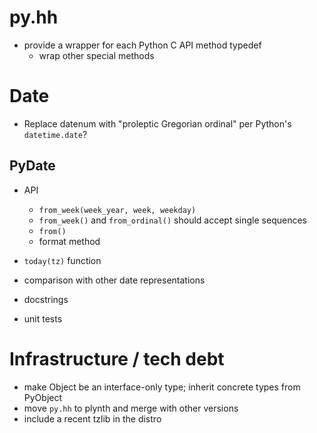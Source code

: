 # py.hh

- provide a wrapper for each Python C API method typedef
  - wrap other special methods


# Date

- Replace datenum with "proleptic Gregorian ordinal" per Python's
  `datetime.date`?

## PyDate

- API

  - `from_week(week_year, week, weekday)`
  - `from_week()` and `from_ordinal()` should accept single sequences
  - `from()`
  - format method

- `today(tz)` function
- comparison with other date representations
- docstrings
- unit tests

# Infrastructure / tech debt

- make Object be an interface-only type; inherit concrete types from PyObject
- move `py.hh` to plynth and merge with other versions
- include a recent tzlib in the distro

